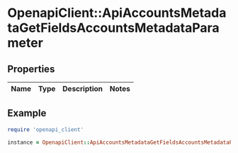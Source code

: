 # OpenapiClient::ApiAccountsMetadataGetFieldsAccountsMetadataParameter

## Properties

| Name | Type | Description | Notes |
| ---- | ---- | ----------- | ----- |

## Example

```ruby
require 'openapi_client'

instance = OpenapiClient::ApiAccountsMetadataGetFieldsAccountsMetadataParameter.new()
```

